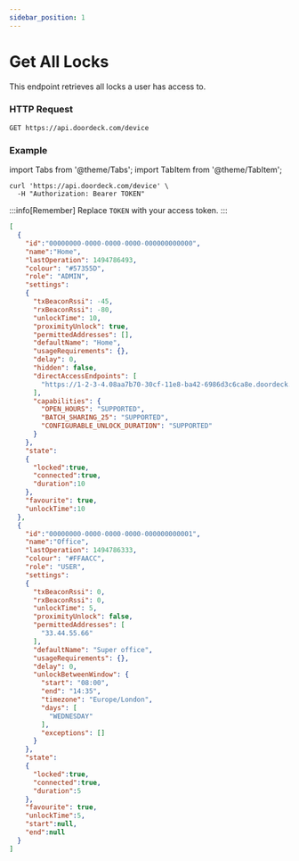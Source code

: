 ```yaml
---
sidebar_position: 1
---
```


# Get All Locks

This endpoint retrieves all locks a user has access to.

### HTTP Request

`GET https://api.doordeck.com/device`

### Example

import Tabs from '@theme/Tabs';
import TabItem from '@theme/TabItem';

<Tabs>
<TabItem value="request" label="Request">

```shell showLineNumbers title="CURL"
curl 'https://api.doordeck.com/device' \
  -H "Authorization: Bearer TOKEN"
```
:::info[Remember]
Replace `TOKEN` with your access token.
:::

</TabItem>
<TabItem value="response" label="Response">

```json showLineNumbers title="JSON"
[
  {
    "id":"00000000-0000-0000-0000-000000000000",
    "name":"Home",
    "lastOperation": 1494786493,
    "colour": "#57355D",
    "role": "ADMIN",
    "settings":
    {
      "txBeaconRssi": -45,
      "rxBeaconRssi": -80,
      "unlockTime": 10,
      "proximityUnlock": true,
      "permittedAddresses": [],
      "defaultName": "Home",
      "usageRequirements": {},
      "delay": 0,
      "hidden": false,
      "directAccessEndpoints": [
        "https://1-2-3-4.08aa7b70-30cf-11e8-ba42-6986d3c6ca8e.doordeck.direct:27707/device/execute"
      ],
      "capabilities": {
        "OPEN_HOURS": "SUPPORTED",
        "BATCH_SHARING_25": "SUPPORTED",
        "CONFIGURABLE_UNLOCK_DURATION": "SUPPORTED"
      }
    },
    "state":
    {
      "locked":true,
      "connected":true,
      "duration":10
    },
    "favourite": true,
    "unlockTime":10
  },
  {
    "id":"00000000-0000-0000-0000-000000000001",
    "name":"Office",
    "lastOperation": 1494786333,
    "colour": "#FFAACC",
    "role": "USER",
    "settings":
    {
      "txBeaconRssi": 0,
      "rxBeaconRssi": 0,
      "unlockTime": 5,
      "proximityUnlock": false,
      "permittedAddresses": [
        "33.44.55.66"
      ],
      "defaultName": "Super office",
      "usageRequirements": {},
      "delay": 0,
      "unlockBetweenWindow": {
        "start": "08:00",
        "end": "14:35",
        "timezone": "Europe/London",
        "days": [
          "WEDNESDAY"
        ],
        "exceptions": []
      }
    },
    "state":
    {
      "locked":true,
      "connected":true,
      "duration":5
    },
    "favourite": true,
    "unlockTime":5,
    "start":null,
    "end":null
  }
]
```

</TabItem>
</Tabs>
